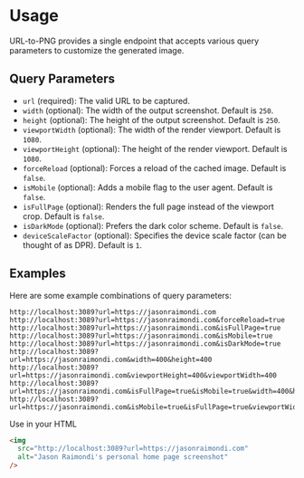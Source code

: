 # Usage

URL-to-PNG provides a single endpoint that accepts various query parameters to customize the generated image.

## Query Parameters

- `url` (required): The valid URL to be captured.
- `width` (optional): The width of the output screenshot. Default is `250`.
- `height` (optional): The height of the output screenshot. Default is `250`.
- `viewportWidth` (optional): The width of the render viewport. Default is `1080`.
- `viewportHeight` (optional): The height of the render viewport. Default is `1080`.
- `forceReload` (optional): Forces a reload of the cached image. Default is `false`.
- `isMobile` (optional): Adds a mobile flag to the user agent. Default is `false`.
- `isFullPage` (optional): Renders the full page instead of the viewport crop. Default is `false`.
- `isDarkMode` (optional): Prefers the dark color scheme. Default is `false`.
- `deviceScaleFactor` (optional): Specifies the device scale factor (can be thought of as DPR). Default is `1`.

## Examples

Here are some example combinations of query parameters:

```
http://localhost:3089?url=https://jasonraimondi.com
http://localhost:3089?url=https://jasonraimondi.com&forceReload=true
http://localhost:3089?url=https://jasonraimondi.com&isFullPage=true
http://localhost:3089?url=https://jasonraimondi.com&isMobile=true
http://localhost:3089?url=https://jasonraimondi.com&isDarkMode=true
http://localhost:3089?url=https://jasonraimondi.com&width=400&height=400
http://localhost:3089?url=https://jasonraimondi.com&viewportHeight=400&viewportWidth=400
http://localhost:3089?url=https://jasonraimondi.com&isFullPage=true&isMobile=true&width=400&height=400&viewportHeight=400&viewportWidth=400
http://localhost:3089?url=https://jasonraimondi.com&isMobile=true&isFullPage=true&viewportWidth=375&width=375&deviceScaleFactor=1
```

Use in your HTML

```html
<img
  src="http://localhost:3089?url=https://jasonraimondi.com"
  alt="Jason Raimondi's personal home page screenshot"
/>
```
